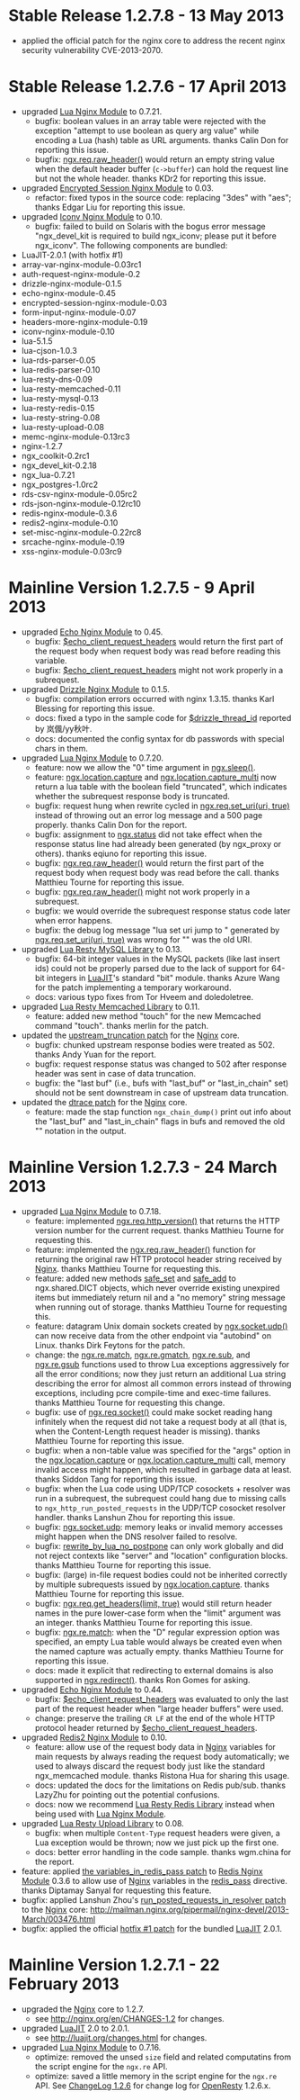 <!---
    @title         ChangeLog 1.2.7
    @creator       Yichun Zhang
    @created       2013-02-23 06:51 GMT
    @modifier      Yichun Zhang
    @modifier_link yichun-zhang
    @modified      2013-05-13 19:27 GMT
    @changes       59
--->


#  Stable Release 1.2.7.8 - 13 May 2013
* applied the official patch for the nginx core to address the recent nginx security vulnerability CVE-2013-2070.

#  Stable Release 1.2.7.6 - 17 April 2013
* upgraded [Lua Nginx Module](lua-nginx-module.html) to 0.7.21.
    * bugfix: boolean values in an array table were rejected with the exception "attempt to use boolean as query arg value" while encoding a Lua (hash) table as URL arguments. thanks Calin Don for reporting this issue.
    * bugfix: [ngx.req.raw_header()](http://wiki.nginx.org/HttpLuaModule#ngx.req.raw_header) would return an empty string value when the default header buffer (`c->buffer`) can hold the request line but not the whole header. thanks KDr2 for reporting this issue.
* upgraded [Encrypted Session Nginx Module](encrypted-session-nginx-module.html) to 0.03.
    * refactor: fixed typos in the source code: replacing "3des" with "aes"; thanks Edgar Liu for reporting this issue.
* upgraded [Iconv Nginx Module](iconv-nginx-module.html) to 0.10.
    * bugfix: failed to build on Solaris with the bogus error message "ngx_devel_kit is required to build ngx_iconv; please put it before ngx_iconv".
The following components are bundled:
* LuaJIT-2.0.1 (with hotfix #1)
* array-var-nginx-module-0.03rc1
* auth-request-nginx-module-0.2
* drizzle-nginx-module-0.1.5
* echo-nginx-module-0.45
* encrypted-session-nginx-module-0.03
* form-input-nginx-module-0.07
* headers-more-nginx-module-0.19
* iconv-nginx-module-0.10
* lua-5.1.5
* lua-cjson-1.0.3
* lua-rds-parser-0.05
* lua-redis-parser-0.10
* lua-resty-dns-0.09
* lua-resty-memcached-0.11
* lua-resty-mysql-0.13
* lua-resty-redis-0.15
* lua-resty-string-0.08
* lua-resty-upload-0.08
* memc-nginx-module-0.13rc3
* nginx-1.2.7
* ngx_coolkit-0.2rc1
* ngx_devel_kit-0.2.18
* ngx_lua-0.7.21
* ngx_postgres-1.0rc2
* rds-csv-nginx-module-0.05rc2
* rds-json-nginx-module-0.12rc10
* redis-nginx-module-0.3.6
* redis2-nginx-module-0.10
* set-misc-nginx-module-0.22rc8
* srcache-nginx-module-0.19
* xss-nginx-module-0.03rc9

#  Mainline Version 1.2.7.5 - 9 April 2013
* upgraded [Echo Nginx Module](echo-nginx-module.html) to 0.45.
    * bugfix: [$echo_client_request_headers](http://wiki.nginx.org/HttpEchoModule#.24echo_client_request_headers) would return the first part of the request body when request body was read before reading this variable.
    * bugfix: [$echo_client_request_headers](http://wiki.nginx.org/HttpEchoModule#.24echo_client_request_headers) might not work properly in a subrequest.
* upgraded [Drizzle Nginx Module](drizzle-nginx-module.html) to 0.1.5.
    * bugfix: compilation errors occurred with nginx 1.3.15. thanks Karl Blessing for reporting this issue.
    * docs: fixed a typo in the sample code for [$drizzle_thread_id](http://wiki.nginx.org/HttpDrizzleModule#.24drizzle_thread_id) reported by 岚偑/yy秋叶.
    * docs: documented the config syntax for db passwords with special chars in them.
* upgraded [Lua Nginx Module](lua-nginx-module.html) to 0.7.20.
    * feature: now we allow the "0" time argument in [ngx.sleep()](http://wiki.nginx.org/HttpLuaModule#ngx.sleep).
    * feature: [ngx.location.capture](http://wiki.nginx.org/HttpLuaModule#ngx.location.capture) and [ngx.location.capture_multi](http://wiki.nginx.org/HttpLuaModule#ngx.location.capture_multi) now return a lua table with the boolean field "truncated", which indicates whether the subrequest response body is truncated.
    * bugfix: request hung when rewrite cycled in [ngx.req.set_uri(uri, true)](http://wiki.nginx.org/HttpLuaModule#ngx.req.set_uri) instead of throwing out an error log message and a 500 page properly. thanks Calin Don for the report.
    * bugfix: assignment to [ngx.status](http://wiki.nginx.org/HttpLuaModule#ngx.status) did not take effect when the response status line had already been generated (by ngx_proxy or others). thanks eqiuno for reporting this issue.
    * bugfix: [ngx.req.raw_header()](http://wiki.nginx.org/HttpLuaModule#ngx.req.raw_header) would return the first part of the request body when request body was read before the call. thanks Matthieu Tourne for reporting this issue.
    * bugfix: [ngx.req.raw_header()](http://wiki.nginx.org/HttpLuaModule#ngx.req.raw_header) might not work properly in a subrequest.
    * bugfix: we would override the subrequest response status code later when error happens.
    * bugfix: the debug log message "lua set uri jump to <uri>" generated by [ngx.req.set_uri(uri, true)](http://wiki.nginx.org/HttpLuaModule#ngx.req.set_uri) was wrong for "<uri>" was the old URI.
* upgraded [Lua Resty MySQL Library](lua-resty-mysql-library.html) to 0.13.
    * bugfix: 64-bit integer values in the MySQL packets (like last insert ids) could not be properly parsed due to the lack of support for 64-bit integers in [LuaJIT](luajit.html)'s standard "bit" module. thanks Azure Wang for the patch implementing a temporary workaround.
    * docs: various typo fixes from Tor Hveem and doledoletree.
* upgraded [Lua Resty Memcached Library](lua-resty-memcached-library.html) to 0.11.
    * feature: added new method "touch" for the new Memcached command "touch". thanks merlin for the patch.
* updated the [upstream_truncation patch](https://raw.github.com/agentzh/ngx_openresty/master/patches/nginx-1.2.7-upstream_truncation.patch) for the [Nginx](nginx.html) core.
    * bugfix: chunked upstream response bodies were treated as 502. thanks Andy Yuan for the report.
    * bugfix: request response status was changed to 502 after response header was sent in case of data truncation.
    * bugfix: the "last buf" (i.e., bufs with "last_buf" or "last_in_chain" set) should not be sent downstream in case of upstream data truncation.
* updated the [dtrace patch](https://raw.github.com/agentzh/ngx_openresty/master/patches/nginx-1.2.7-dtrace.patch) for the [Nginx](nginx.html) core.
    * feature: made the stap function `ngx_chain_dump()` print out info about the "last_buf" and "last_in_chain" flags in bufs and removed the old "<eof>" notation in the output.

#  Mainline Version 1.2.7.3 - 24 March 2013
* upgraded [Lua Nginx Module](lua-nginx-module.html) to 0.7.18.
    * feature: implemented [ngx.req.http_version()](http://wiki.nginx.org/HttpLuaModule#ngx.req.http_version) that returns the HTTP version number for the current request. thanks Matthieu Tourne for requesting this.
    * feature: implemented the [ngx.req.raw_header()](http://wiki.nginx.org/HttpLuaModule#ngx.req.raw_header) function for returning the original raw HTTP protocol header string received by [Nginx](nginx.html). thanks Matthieu Tourne for requesting this.
    * feature: added new methods [safe_set](http://wiki.nginx.org/HttpLuaModule#ngx.shared.DICT.safe_set) and [safe_add](http://wiki.nginx.org/HttpLuaModule#ngx.shared.DICT.safe_add) to ngx.shared.DICT objects, which never override existing unexpired items but immediately return nil and a "no memory" string message when running out of storage. thanks Matthieu Tourne for requesting this.
    * feature: datagram Unix domain sockets created by [ngx.socket.udp()](http://wiki.nginx.org/HttpLuaModule#ngx.socket.udp) can now receive data from the other endpoint via "autobind" on Linux. thanks Dirk Feytons for the patch.
    * change: the [ngx.re.match](http://wiki.nginx.org/HttpLuaModule#ngx.re.match), [ngx.re.gmatch](http://wiki.nginx.org/HttpLuaModule#ngx.re.gmatch), [ngx.re.sub](http://wiki.nginx.org/HttpLuaModule#ngx.re.sub), and [ngx.re.gsub](http://wiki.nginx.org/HttpLuaModule#ngx.re.gsub) functions used to throw Lua exceptions aggressively for all the error conditions; now they just return an additional Lua string describing the error for almost all common errors instead of throwing exceptions, including pcre compile-time and exec-time failures. thanks Matthieu Tourne for requesting this change.
    * bugfix: use of [ngx.req.socket()](http://wiki.nginx.org/HttpLuaModule#ngx.req.socket) could make socket reading hang infinitely when the request did not take a request body at all (that is, when the Content-Length request header is missing). thanks Matthieu Tourne for reporting this issue.
    * bugfix: when a non-table value was specified for the "args" option in the [ngx.location.capture](http://wiki.nginx.org/HttpLuaModule#ngx.location.capture) or [ngx.location.capture_multi](http://wiki.nginx.org/HttpLuaModule#ngx.location.capture_multi) call, memory invalid access might happen, which resulted in garbage data at least. thanks Siddon Tang for reporting this issue.
    * bugfix: when the Lua code using UDP/TCP cosockets + resolver was run in a subrequest, the subrequest could hang due to missing calls to `ngx_http_run_posted_requests` in the UDP/TCP cosocket resolver handler. thanks Lanshun Zhou for reporting this issue.
    * bugfix: [ngx.socket.udp](http://wiki.nginx.org/HttpLuaModule#ngx.socket.udp): memory leaks or invalid memory accesses might happen when the DNS resolver failed to resolve.
    * bugfix: [rewrite_by_lua_no_postpone](http://wiki.nginx.org/HttpLuaModule#rewrite_by_lua_no_postpone) can only work globally and did not reject contexts like "server" and "location" configuration blocks. thanks Matthieu Tourne for reporting this issue.
    * bugfix: (large) in-file request bodies could not be inherited correctly by multiple subrequests issued by [ngx.location.capture](http://wiki.nginx.org/HttpLuaModule#ngx.location.capture). thanks Matthieu Tourne for reporting this issue.
    * bugfix: [ngx.req.get_headers(limit, true)](http://wiki.nginx.org/HttpLuaModule#ngx.req.get_headers) would still return header names in the pure lower-case form when the "limit" argument was an integer. thanks Matthieu Tourne for reporting this issue.
    * bugfix: [ngx.re.match](http://wiki.nginx.org/HttpLuaModule#ngx.re.match): when the "D" regular expression option was specified, an empty Lua table would always be created even when the named capture was actually empty. thanks Matthieu Tourne for reporting this issue.
    * docs: made it explicit that redirecting to external domains is also supported in [ngx.redirect()](http://wiki.nginx.org/HttpLuaModule#ngx.redirect). thanks Ron Gomes for asking.
* upgraded [Echo Nginx Module](echo-nginx-module.html) to 0.44.
    * bugfix: [$echo_client_request_headers](http://wiki.nginx.org/HttpEchoModule#.24echo_client_request_headers) was evaluated to only the last part of the request header when "large header buffers" were used.
    * change: preserve the trailing `CR LF` at the end of the whole HTTP protocol header returned by [$echo_client_request_headers](http://wiki.nginx.org/HttpEchoModule#.24echo_client_request_headers).
* upgraded [Redis2 Nginx Module](redis-2-nginx-module.html) to 0.10.
    * feature: allow use of the request body data in [Nginx](nginx.html) variables for main requests by always reading the request body automatically; we used to always discard the request body just like the standard ngx_memcached module. thanks Ristona Hua for sharing this usage.
    * docs: updated the docs for the limitations on Redis pub/sub. thanks LazyZhu for pointing out the potential confusions.
    * docs: now we recommend [Lua Resty Redis Library](lua-resty-redis-library.html) instead when being used with [Lua Nginx Module](lua-nginx-module.html).
* upgraded [Lua Resty Upload Library](lua-resty-upload-library.html) to 0.08.
    * bugfix: when multiple `Content-Type` request headers were given, a Lua exception would be thrown; now we just pick up the first one.
    * docs: better error handling in the code sample. thanks wgm.china for the report.
* feature: applied [the variables_in_redis_pass patch](https://raw.github.com/agentzh/ngx_openresty/master/patches/ngx_http_redis-0.3.6-variables_in_redis_pass.patch) to [Redis Nginx Module](redis-nginx-module.html) 0.3.6 to allow use of [Nginx](nginx.html) variables in the [redis_pass](http://wiki.nginx.org/HttpRedisModule#redis_pass) directive. thanks Diptamay Sanyal for requesting this feature.
* bugfix: applied Lanshun Zhou's [run_posted_requests_in_resolver patch](https://raw.github.com/agentzh/ngx_openresty/master/patches/nginx-1.2.7-run_posted_requests_in_resolver.patch) to the [Nginx](nginx.html) core: http://mailman.nginx.org/pipermail/nginx-devel/2013-March/003476.html
* bugfix:  applied the official [hotfix #1 patch](http://luajit.org/download/v2.0.1_hotfix1.patch) for the bundled [LuaJIT](luajit.html) 2.0.1.

#  Mainline Version 1.2.7.1 - 22 February 2013
* upgraded the [Nginx](nginx.html) core to 1.2.7.
    * see http://nginx.org/en/CHANGES-1.2 for changes.
* upgraded [LuaJIT](luajit.html) 2.0 to 2.0.1.
    * see http://luajit.org/changes.html for changes.
* upgraded [Lua Nginx Module](lua-nginx-module.html) to 0.7.16.
    * optimize: removed the unsed `size` field and related computatins from the script engine for the `ngx.re` API.
    * optimize: saved a little memory in the script engine for the `ngx.re` API.
See [ChangeLog 1.2.6](changelog-1002006.html) for change log for [OpenResty](openresty.html) 1.2.6.x.
